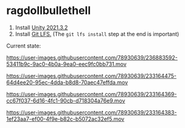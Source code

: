 # ragdollbullethell


1. Install [Unity 2021.3.2](https://unity.com/releases/editor/qa/lts-releases)
2. Install [Git LFS.](https://docs.github.com/en/repositories/working-with-files/managing-large-files/installing-git-large-file-storage) (The `git lfs install` step at the end is important)


Current state:



https://user-images.githubusercontent.com/78930639/236883592-53411b9c-9ac0-4b0a-9ea0-eec9fc0bb731.mov



https://user-images.githubusercontent.com/78930639/233164475-64d4ee20-95ec-4dda-b8d8-70aec47effda.mov

https://user-images.githubusercontent.com/78930639/233164369-cc67f037-6d16-4fc1-90cb-d718304a76e9.mov

https://user-images.githubusercontent.com/78930639/233164383-1ef23aa7-ef00-4f9e-b82c-b5072ac32ef5.mov

